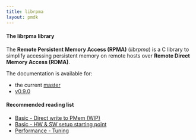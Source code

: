 ```yaml
---
title: librpma
layout: pmdk
---
```


#### The librpma library

The **Remote Persistent Memory Access (RPMA)** (*librpma*) is a C library
to simplify accessing persistent memory on remote hosts over
**Remote Direct Memory Access (RDMA)**.

The documentation is available for:

* the current [master](./manpages/master/librpma.7.html)
* [v0.9.0](./manpages/v0.9.0/librpma.7.html)

#### Recommended reading list

* [Basic - Direct write to PMem (WIP)](./documentation/basic-direct-write-to-pmem.html)
* [Basic - HW & SW setup starting point](./documentation/basic-hw_sw_setup_starting_point.html)
* [Performance - Tuning](./documentation/perf-tuning.html)
